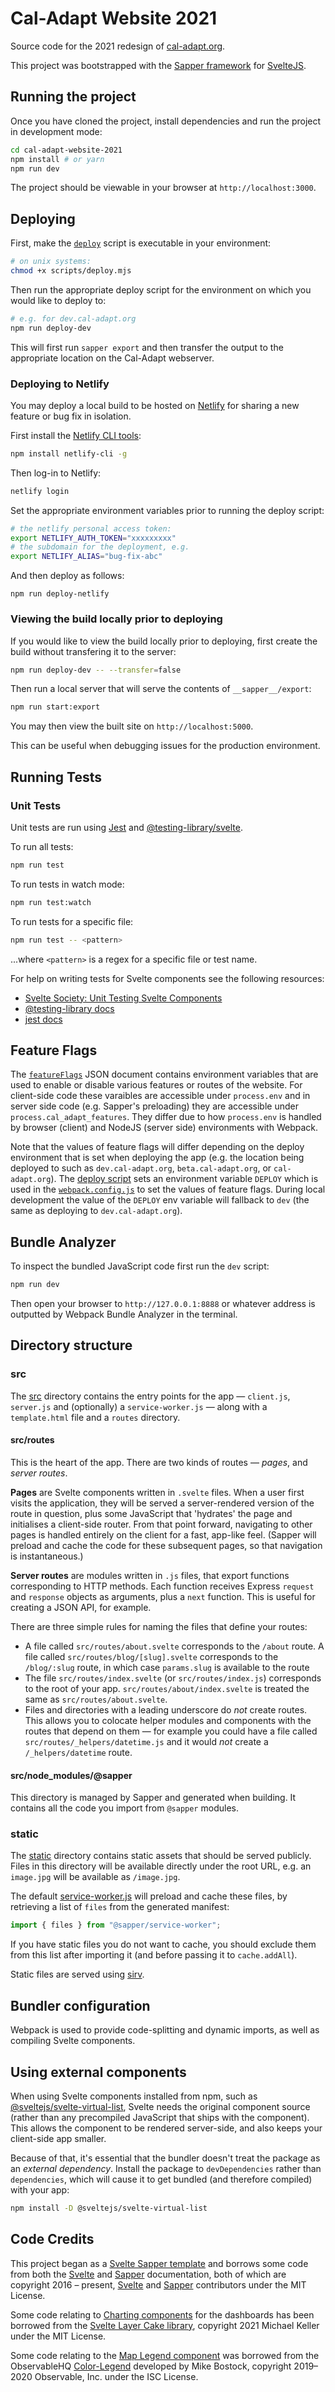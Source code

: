 # Cal-Adapt Website 2021

Source code for the 2021 redesign of [cal-adapt.org](https://cal-adapt.org).

This project was bootstrapped with the [Sapper framework](https://sapper.svelte.dev/) for [SvelteJS](https://svelte.dev).

## Running the project

Once you have cloned the project, install dependencies and run the project in development mode:

```bash
cd cal-adapt-website-2021
npm install # or yarn
npm run dev
```

The project should be viewable in your browser at `http://localhost:3000`.

## Deploying

First, make the [`deploy`](./scripts/deploy.mjs) script is executable in your environment:

```bash
# on unix systems:
chmod +x scripts/deploy.mjs
```

Then run the appropriate deploy script for the environment on which you would like to deploy to:

```bash
# e.g. for dev.cal-adapt.org
npm run deploy-dev
```

This will first run `sapper export` and then transfer the output to the appropriate location on the Cal-Adapt webserver.

### Deploying to Netlify

You may deploy a local build to be hosted on [Netlify](https://netlify.com) for sharing a new feature or bug fix in isolation.

First install the [Netlify CLI tools](https://cli.netlify.com/):

```bash
npm install netlify-cli -g
```

Then log-in to Netlify:

```bash
netlify login
```

Set the appropriate environment variables prior to running the deploy script:

```bash
# the netlify personal access token:
export NETLIFY_AUTH_TOKEN="xxxxxxxxx"
# the subdomain for the deployment, e.g.
export NETLIFY_ALIAS="bug-fix-abc"
```

And then deploy as follows:

```
npm run deploy-netlify
```

### Viewing the build locally prior to deploying

If you would like to view the build locally prior to deploying, first create the build without transfering it to the server:

```bash
npm run deploy-dev -- --transfer=false
```

Then run a local server that will serve the contents of `__sapper__/export`:

```bash
npm run start:export
```

You may then view the built site on `http://localhost:5000`.

This can be useful when debugging issues for the production environment.

## Running Tests

### Unit Tests

Unit tests are run using [Jest](https://www.npmjs.com/package/jest) and [@testing-library/svelte](https://www.npmjs.com/package/@testing-library/svelte).

To run all tests:

```bash
npm run test
```

To run tests in watch mode:

```bash
npm run test:watch
```

To run tests for a specific file:

```bash
npm run test -- <pattern>
```

...where `<pattern>` is a regex for a specific file or test name.

For help on writing tests for Svelte components see the following resources:

- [Svelte Society: Unit Testing Svelte Components](https://sveltesociety.dev/recipes/testing-and-debugging/unit-testing-svelte-component/)
- [@testing-library docs](https://testing-library.com/docs/)
- [jest docs](https://jestjs.io/docs/getting-started)

## Feature Flags

The [`featureFlags`](./featureFlags.json) JSON document contains environment variables that are used to enable or disable various features or routes of the website. For client-side code these varaibles are accessible under `process.env` and in server side code (e.g. Sapper's preloading) they are accessible under `process.cal_adapt_features`. They differ due to how `process.env` is handled by browser (client) and NodeJS (server side) environments with Webpack.

Note that the values of feature flags will differ depending on the deploy environment that is set when deploying the app (e.g. the location being deployed to such as `dev.cal-adapt.org`, `beta.cal-adapt.org`, or `cal-adapt.org`). The [deploy script](./scripts/deploy.mjs) sets an environment variable `DEPLOY` which is used in the [`webpack.config.js`](./webpack.config.js) to set the values of feature flags. During local development the value of the `DEPLOY` env variable will fallback to `dev` (the same as deploying to `dev.cal-adapt.org`).

## Bundle Analyzer

To inspect the bundled JavaScript code first run the `dev` script:

```bash
npm run dev
```

Then open your browser to `http://127.0.0.1:8888` or whatever address is outputted by Webpack Bundle Analyzer in the terminal.

## Directory structure

### src

The [src](src) directory contains the entry points for the app — `client.js`, `server.js` and (optionally) a `service-worker.js` — along with a `template.html` file and a `routes` directory.

#### src/routes

This is the heart of the app. There are two kinds of routes — _pages_, and _server routes_.

**Pages** are Svelte components written in `.svelte` files. When a user first visits the application, they will be served a server-rendered version of the route in question, plus some JavaScript that 'hydrates' the page and initialises a client-side router. From that point forward, navigating to other pages is handled entirely on the client for a fast, app-like feel. (Sapper will preload and cache the code for these subsequent pages, so that navigation is instantaneous.)

**Server routes** are modules written in `.js` files, that export functions corresponding to HTTP methods. Each function receives Express `request` and `response` objects as arguments, plus a `next` function. This is useful for creating a JSON API, for example.

There are three simple rules for naming the files that define your routes:

- A file called `src/routes/about.svelte` corresponds to the `/about` route. A file called `src/routes/blog/[slug].svelte` corresponds to the `/blog/:slug` route, in which case `params.slug` is available to the route
- The file `src/routes/index.svelte` (or `src/routes/index.js`) corresponds to the root of your app. `src/routes/about/index.svelte` is treated the same as `src/routes/about.svelte`.
- Files and directories with a leading underscore do _not_ create routes. This allows you to colocate helper modules and components with the routes that depend on them — for example you could have a file called `src/routes/_helpers/datetime.js` and it would _not_ create a `/_helpers/datetime` route.

#### src/node_modules/@sapper

This directory is managed by Sapper and generated when building. It contains all the code you import from `@sapper` modules.

### static

The [static](static) directory contains static assets that should be served publicly. Files in this directory will be available directly under the root URL, e.g. an `image.jpg` will be available as `/image.jpg`.

The default [service-worker.js](src/service-worker.js) will preload and cache these files, by retrieving a list of `files` from the generated manifest:

```js
import { files } from "@sapper/service-worker";
```

If you have static files you do not want to cache, you should exclude them from this list after importing it (and before passing it to `cache.addAll`).

Static files are served using [sirv](https://github.com/lukeed/sirv).

## Bundler configuration

Webpack is used to provide code-splitting and dynamic imports, as well as compiling Svelte components.

## Using external components

When using Svelte components installed from npm, such as [@sveltejs/svelte-virtual-list](https://github.com/sveltejs/svelte-virtual-list), Svelte needs the original component source (rather than any precompiled JavaScript that ships with the component). This allows the component to be rendered server-side, and also keeps your client-side app smaller.

Because of that, it's essential that the bundler doesn't treat the package as an _external dependency_. Install the package to `devDependencies` rather than `dependencies`, which will cause it to get bundled (and therefore compiled) with your app:

```bash
npm install -D @sveltejs/svelte-virtual-list
```

## Code Credits

This project began as a [Svelte Sapper template](https://github.com/sveltejs/sapper-template) and borrows some code from both the [Svelte](https://svelte.dev/docs) and [Sapper](https://sapper.svelte.dev/docs) documentation, both of which are copyright 2016 – present, [Svelte](https://github.com/sveltejs/svelte/graphs/contributors) and [Sapper](https://github.com/sveltejs/sapper/graphs/contributors) contributors under the MIT License.

Some code relating to [Charting components](./src/components/tools/Charts/) for the dashboards has been borrowed from the [Svelte Layer Cake library](https://layercake.graphics), copyright 2021 Michael Keller under the MIT License.

Some code relating to the [Map Legend component](./src/components/tools/Map/Legend.svelte) was borrowed from the ObservableHQ [Color-Legend](https://observablehq.com/@d3/color-legend) developed by Mike Bostock, copyright 2019–2020 Observable, Inc. under the ISC License.
